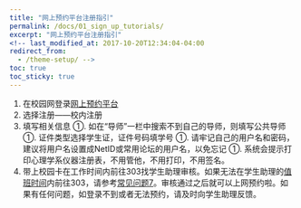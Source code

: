 ```yaml
---
title: "网上预约平台注册指引"
permalink: /docs/01_sign_up_tutorials/
excerpt: "网上预约平台注册指引"
<!-- last_modified_at: 2017-10-20T12:34:04-04:00
redirect_from:
  - /theme-setup/ -->
toc: true
toc_sticky: true
---
```






1. 在校园网登录[网上预约平台](http://222.200.170.55:8081)
2. 选择注册——校内注册
3. 填写相关信息
   ①. 如在“导师”一栏中搜索不到自己的导师，则填写公共导师 
   ①. 证件类型选择学生证，证件号码填学号
   ①. 请牢记自己的用户名和密码，建议将用户名设置成NetID或常用论坛的用户名，以免忘记 
   ①. 系统会提示打印心理学系仪器注册表，不用管他，不用打印，不用签名。
4. 带上校园卡在工作时间内前往303找学生助理审核。如果无法在学生助理的[值班时间](https://neutrino3316.github.io/balyspusys/docs/rota/)内前往303，请参考[常见问题7](https://neutrino3316.github.io/balyspusys/QandA/07/)。审核通过之后就可以上网预约啦。如果有任何问题，如登录不到或者无法预约，请及时向学生助理反馈。
